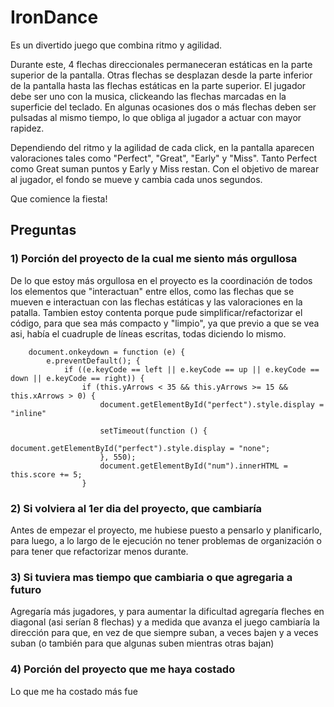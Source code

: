 # IronDance
Es un divertido juego que combina ritmo y agilidad. 

Durante este, 4 flechas direccionales permaneceran estáticas en la parte superior de la pantalla. Otras flechas se desplazan desde la parte inferior de la pantalla hasta las flechas estáticas en la parte superior. El jugador debe ser uno con la musica, clickeando las flechas marcadas en la superficie del teclado. En algunas ocasiones dos o más flechas deben ser pulsadas al mismo tiempo, lo que obliga al jugador a actuar con mayor rapidez.

Dependiendo del ritmo y la agilidad de cada click, en la pantalla aparecen valoraciones tales como "Perfect", "Great", "Early" y "Miss". Tanto Perfect como Great suman puntos y Early y Miss restan. Con el objetivo de marear al jugador, el fondo se mueve y cambia cada unos segundos.

Que comience la fiesta!

## Preguntas 
### 1) Porción del proyecto de la cual me siento más orgullosa
  De lo que estoy más orgullosa en el proyecto es la coordinación de todos los elementos que "interactuan" entre ellos, como las flechas que se mueven e interactuan con las flechas estáticas y las valoraciones en la patalla. Tambien estoy contenta porque pude simplificar/refactorizar el código, para que sea más compacto y "limpio", ya que previo a que se vea asi,  había el cuadruple de líneas escritas, todas diciendo lo mismo.
```
    document.onkeydown = function (e) {
        e.preventDefault(); {
            if ((e.keyCode == left || e.keyCode == up || e.keyCode == down || e.keyCode == right)) {
                if (this.yArrows < 35 && this.yArrows >= 15 && this.xArrows > 0) {
                    document.getElementById("perfect").style.display = "inline"

                    setTimeout(function () {
                        document.getElementById("perfect").style.display = "none";
                    }, 550);
                    document.getElementById("num").innerHTML = this.score += 5;
                }
```

### 2) Si volviera al 1er dia del proyecto, que cambiaría
  Antes de empezar el proyecto, me hubiese puesto a pensarlo y planificarlo, para luego, a lo largo de le ejecución no tener problemas de organización o para tener que refactorizar menos durante. 

### 3) Si tuviera mas tiempo que cambiaria o que agregaria a futuro
   Agregaría más jugadores, y para aumentar la dificultad agregaría fleches en diagonal (asi serían 8 flechas) y a medida que avanza el juego cambiaría la dirección para que, en vez de que siempre suban, a veces bajen y a veces suban (o también para que algunas suben mientras otras bajan)

### 4) Porción del proyecto que me haya costado
  Lo que me ha costado más fue 

